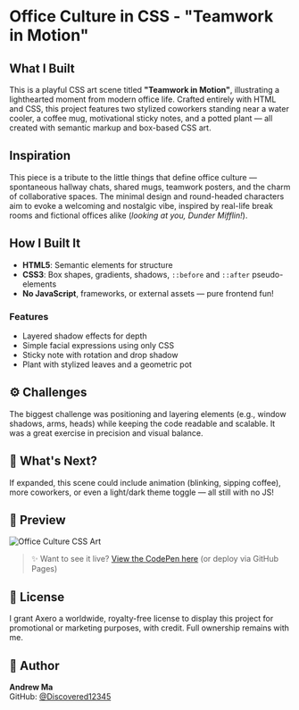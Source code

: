 # Office Culture in CSS - "Teamwork in Motion"

## What I Built
This is a playful CSS art scene titled **"Teamwork in Motion"**, illustrating a lighthearted moment from modern office life. Crafted entirely with HTML and CSS, this project features two stylized coworkers standing near a water cooler, a coffee mug, motivational sticky notes, and a potted plant — all created with semantic markup and box-based CSS art.

## Inspiration
This piece is a tribute to the little things that define office culture — spontaneous hallway chats, shared mugs, teamwork posters, and the charm of collaborative spaces. The minimal design and round-headed characters aim to evoke a welcoming and nostalgic vibe, inspired by real-life break rooms and fictional offices alike (*looking at you, Dunder Mifflin!*).

## How I Built It
- **HTML5**: Semantic elements for structure
- **CSS3**: Box shapes, gradients, shadows, `::before` and `::after` pseudo-elements
- **No JavaScript**, frameworks, or external assets — pure frontend fun!

### Features
- Layered shadow effects for depth
- Simple facial expressions using only CSS
- Sticky note with rotation and drop shadow
- Plant with stylized leaves and a geometric pot

## ⚙️ Challenges
The biggest challenge was positioning and layering elements (e.g., window shadows, arms, heads) while keeping the code readable and scalable. It was a great exercise in precision and visual balance.

## 🚀 What's Next?
If expanded, this scene could include animation (blinking, sipping coffee), more coworkers, or even a light/dark theme toggle — all still with no JS!

## 📸 Preview

![Office Culture CSS Art](./preview.png)

> ✨ Want to see it live? [View the CodePen here](#) (or deploy via GitHub Pages)

## 📝 License
I grant Axero a worldwide, royalty-free license to display this project for promotional or marketing purposes, with credit. Full ownership remains with me.

## 👤 Author
**Andrew Ma**  
GitHub: [@Discovered12345](https://github.com/Discovered12345)
